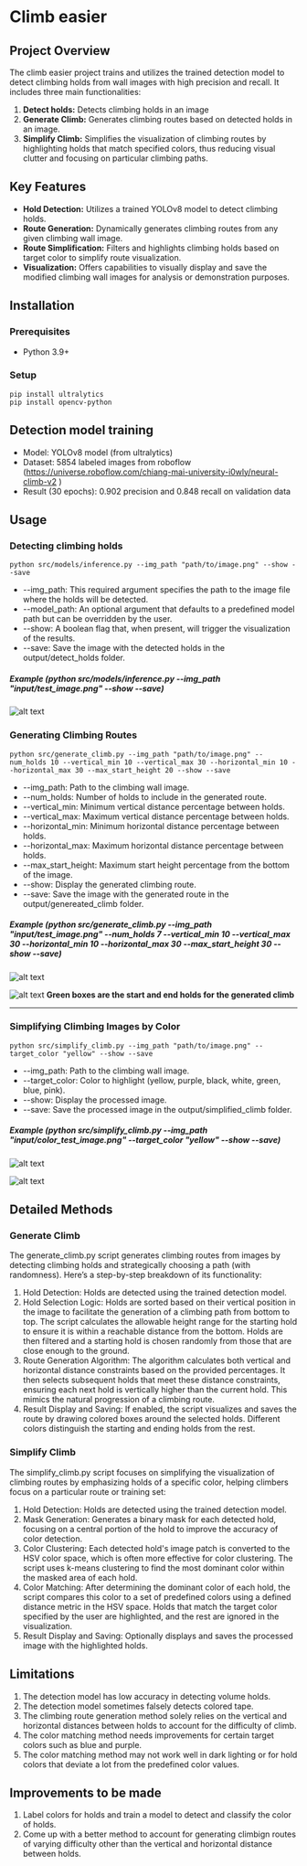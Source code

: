# Climb easier

## Project Overview

The climb easier project trains and utilizes the trained detection model to detect climbing holds from wall images with high precision and recall. It includes three main functionalities:
1. **Detect holds:** Detects climbing holds in an image
2. **Generate Climb:** Generates climbing routes based on detected holds in an image.
3. **Simplify Climb:** Simplifies the visualization of climbing routes by highlighting holds that match specified colors, thus reducing visual clutter and focusing on particular climbing paths.

## Key Features

- **Hold Detection:** Utilizes a trained YOLOv8 model to detect climbing holds.
- **Route Generation:** Dynamically generates climbing routes from any given climbing wall image.
- **Route Simplification:** Filters and highlights climbing holds based on target color to simplify route visualization.
- **Visualization:** Offers capabilities to visually display and save the modified climbing wall images for analysis or demonstration purposes.


## Installation

### Prerequisites

- Python 3.9+



### Setup


```
pip install ultralytics
pip install opencv-python
```

## Detection model training

- Model: YOLOv8 model (from ultralytics)
- Dataset: 5854 labeled images from roboflow (https://universe.roboflow.com/chiang-mai-university-i0wly/neural-climb-v2
)
- Result (30 epochs): 0.902 precision and 0.848 recall on validation data

## Usage

### **Detecting climbing holds**
```
python src/models/inference.py --img_path "path/to/image.png" --show --save
```

* --img_path: This required argument specifies the path to the image file where the holds will be detected.
* --model_path: An optional argument that defaults to a predefined model path but can be overridden by the user.
* --show: A boolean flag that, when present, will trigger the visualization of the results. 
* --save: Save the image with the detected holds in the output/detect_holds folder.

##### Example (python src/models/inference.py --img_path "input/test_image.png" --show --save)

![alt text](output/detect_holds/test_image_detected.png)

### **Generating Climbing Routes**

```
python src/generate_climb.py --img_path "path/to/image.png" --num_holds 10 --vertical_min 10 --vertical_max 30 --horizontal_min 10 --horizontal_max 30 --max_start_height 20 --show --save
```

* --img_path: Path to the climbing wall image.
* --num_holds: Number of holds to include in the generated route.
* --vertical_min: Minimum vertical distance percentage between holds.
* --vertical_max: Maximum vertical distance percentage between holds.
* --horizontal_min: Minimum horizontal distance percentage between holds.
* --horizontal_max: Maximum horizontal distance percentage between holds.
* --max_start_height: Maximum start height percentage from the bottom of the image.
* --show: Display the generated climbing route.
* --save: Save the image with the generated route in the output/genereated_climb folder.

##### Example (python src/generate_climb.py --img_path "input/test_image.png" --num_holds 7 --vertical_min 10 --vertical_max 30 --horizontal_min 10 --horizontal_max 30 --max_start_height 30 --show --save)

![alt text](output/generated_climb/test_image_generated.png)


![alt text](output/generated_climb/test_image_generated_masked.png)
**Green boxes are the start and end holds for the generated climb**

---



### **Simplifying Climbing Images by Color**
```
python src/simplify_climb.py --img_path "path/to/image.png" --target_color "yellow" --show --save
```

* --img_path: Path to the climbing wall image.
* --target_color: Color to highlight (yellow, purple, black, white, green, blue, pink).
* --show: Display the processed image.
* --save: Save the processed image in the output/simplified_climb folder.

##### Example (python src/simplify_climb.py --img_path "input/color_test_image.png" --target_color "yellow" --show --save)


![alt text](output/simplified_climb/color_test_image_yellow.png)

![alt text](output/simplified_climb/color_test_image_yellow_masked.png)




## Detailed Methods


### Generate Climb
The generate_climb.py script generates climbing routes from images by detecting climbing holds and strategically choosing a path (with randomness). Here’s a step-by-step breakdown of its functionality:

1. Hold Detection:
Holds are detected using the trained detection model.
2. Hold Selection Logic:
Holds are sorted based on their vertical position in the image to facilitate the generation of a climbing path from bottom to top.
The script calculates the allowable height range for the starting hold to ensure it is within a reachable distance from the bottom.
Holds are then filtered and a starting hold is chosen randomly from those that are close enough to the ground.
3. Route Generation Algorithm:
The algorithm calculates both vertical and horizontal distance constraints based on the provided percentages.
It then selects subsequent holds that meet these distance constraints, ensuring each next hold is vertically higher than the current hold. This mimics the natural progression of a climbing route.
4. Result Display and Saving:
If enabled, the script visualizes and saves the route by drawing colored boxes around the selected holds. Different colors distinguish the starting and ending holds from the rest.

### Simplify Climb
The simplify_climb.py script focuses on simplifying the visualization of climbing routes by emphasizing holds of a specific color, helping climbers focus on a particular route or training set:

1. Hold Detection:
Holds are detected using the trained detection model.
2. Mask Generation:
Generates a binary mask for each detected hold, focusing on a central portion of the hold to improve the accuracy of color detection.
3. Color Clustering:
Each detected hold's image patch is converted to the HSV color space, which is often more effective for color clustering.
The script uses k-means clustering to find the most dominant color within the masked area of each hold.
4. Color Matching:
After determining the dominant color of each hold, the script compares this color to a set of predefined colors using a defined distance metric in the HSV space.
Holds that match the target color specified by the user are highlighted, and the rest are ignored in the visualization.
5. Result Display and Saving:
Optionally displays and saves the processed image with the highlighted holds.



## Limitations
1. The detection model has low accuracy in detecting volume holds.
2. The detection model sometimes falsely detects colored tape.
3. The climbing route generation method solely relies on the vertical and horizontal distances between holds to account for the difficulty of climb.
4. The color matching method needs improvements for certain target colors such as blue and purple. 
5. The color matching method may not work well in dark lighting or for hold colors that deviate a lot from the predefined color values.

## Improvements to be made
1. Label colors for holds and train a model to detect and classify the color of holds.
2. Come up with a better method to account for generating climbign routes of varying difficulty other than the vertical and horizontal distance between holds. 